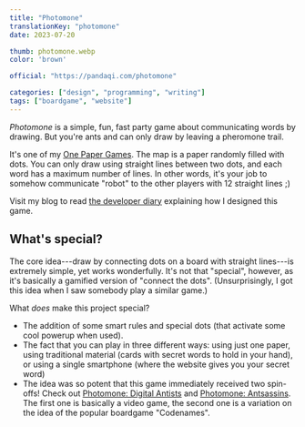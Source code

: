 ```yaml
---
title: "Photomone"
translationKey: "photomone"
date: 2023-07-20

thumb: photomone.webp
color: 'brown'

official: "https://pandaqi.com/photomone"

categories: ["design", "programming", "writing"]
tags: ["boardgame", "website"]
---
```


_Photomone_ is a simple, fun, fast party game about communicating words by drawing. But you're ants and can only draw by leaving a pheromone trail. 

It's one of my [One Paper Games](/en/design/boardgame/one-paper-games). The map is a paper randomly filled with dots. You can only draw using straight lines between two dots, and each word has a maximum number of lines. In other words, it's your job to somehow communicate "robot" to the other players with 12 straight lines ;)

Visit my blog to read [the developer diary](https://pandaqi.com/blog/boardgames/photomone) explaining how I designed this game.

## What's special?

The core idea---draw by connecting dots on a board with straight lines---is extremely simple, yet works wonderfully. It's not that "special", however, as it's basically a gamified version of "connect the dots". (Unsurprisingly, I got this idea when I saw somebody play a similar game.)

What _does_ make this project special? 

* The addition of some smart rules and special dots (that activate some cool powerup when used).
* The fact that you can play in three different ways: using just one paper, using traditional material (cards with secret words to hold in your hand), or using a single smartphone (where the website gives you your secret word)
* The idea was so potent that this game immediately received two spin-offs! Check out [Photomone: Digital Antists](/en/design/boardgame/photomone-digital-antists) and [Photomone: Antsassins](/en/design/boardgame/photomone-antsassins). The first one is basically a video game, the second one is a variation on the idea of the popular boardgame "Codenames".

